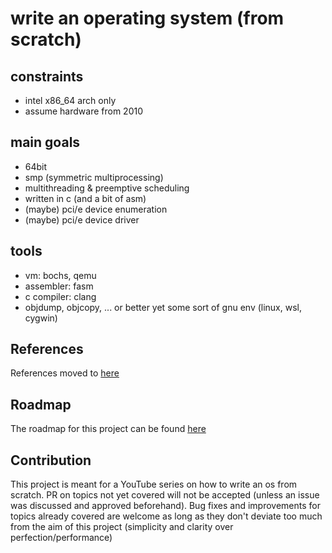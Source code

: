 # write an operating system (from scratch)

## constraints
- intel x86_64 arch only
- assume hardware from 2010

## main goals
- 64bit
- smp (symmetric multiprocessing)
- multithreading & preemptive scheduling
- written in c (and a bit of asm)
- (maybe) pci/e device enumeration
- (maybe) pci/e device driver

## tools
- vm: bochs, qemu
- assembler: fasm
- c compiler: clang
- objdump, objcopy, ... or better yet some sort of gnu env (linux, wsl, cygwin)

## References
References moved to [here](REFERENCES.md)

## Roadmap
The roadmap for this project can be found [here](ROADMAP.md)

## Contribution
This project is meant for a YouTube series on how to write an os from scratch. PR on topics not yet covered will not be accepted (unless an issue was discussed and approved beforehand).
Bug fixes and improvements for topics already covered are welcome as long as they don't deviate too much from the aim of this project (simplicity and clarity over perfection/performance)
